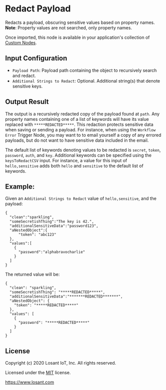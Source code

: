 # Redact Payload

Redacts a payload, obscuring sensitive values based on property names. **Note**: Property values are not searched, only property names.

Once imported, this node is available in your application's collection of [Custom Nodes](https://~exportplaceholderid-docs-url~/workflows/custom-nodes/overview/).

## Input Configuration

- `Payload Path`: Payload path containing the object to recursively search and redact.
- `Additional Strings to Redact`: Optional. Additional string(s) that denote sensitive keys.

## Output Result

The output is a recursively redacted copy of the payload found at `path`. Any property names containing one of a list of keywords will have its value replaced with `*****REDACTED*****`. This redaction protects sensitive data when saving or sending a payload. For instance, when using the `Workflow Error` Trigger Node, you may want to to email yourself a copy of any errored payloads, but do not want to have sensitive data included in the email.

The default list of keywords denoting values to be redacted is `secret`, `token`, `password`, `auth`, and `key`. Additional keywords can be specified using the `keysToRedactCSV` input. For instance, a value for this input of `hello,sensitive` adds both `hello` and `sensitive` to the default list of keywords.

## Example:

Given an `Additional Strings to Redact` value of `hello,sensitive`, and the payload:

```
{
  "clean":"sparkling",
  "someSecretishThing":"The key is 42.",
  "additionalSensitiveData":"password123",
  "aNestedObject":{
      "token": "abc123"
  },
  "values":[
    {
      "password":"alphabravocharlie"
    }
  ]
}
```

The returned value will be:

```
{
  "clean": "sparkling",
  "someSecretishThing": "*****REDACTED*****",
  "additionalSensitiveData":"*******REDACTED*******",
  "aNestedObject": {
    "token": "*****REDACTED*****"
  },
  "values": [
    {
      "password": "*****REDACTED*****"
    }
  ]
}
```

## License

Copyright (c) 2020 Losant IoT, Inc. All rights reserved.

Licensed under the [MIT](https://github.com/Losant/losant-templates/blob/master/LICENSE.txt) license.

https://www.losant.com